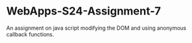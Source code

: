 # WebApps-S24-Assignment-7
An assignment on java script modifying the DOM and using anonymous callback functions.
